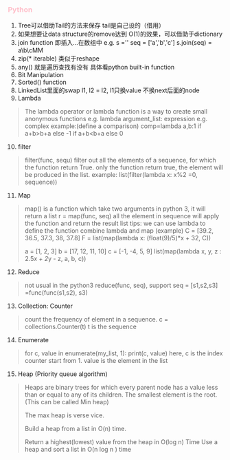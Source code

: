 ### <span style="color:pink">Python</span>
1. Tree可以借助Tail的方法来保存 tail是自己设的（借用）
2. 如果想要让data structure的remove达到 O(1)的效果，可以借助于dictionary
3. join function 即插入...在数组中
   e.g.
   s ='\'
   seq = ['a','b','c']
   s.join(seq) = a\b\cMM
4. zip(* iterable) 类似于reshape
5. any() 就是遍历查找有没有 具体看python built-in function
6. Bit Manipulation
7. Sorted() function
8. LinkedList里面的swap l1, l2 = l2, l1只换value 不换next后面的node
9. Lambda
>The lambda operator or lambda function is a way to create small anonymous functions
>e.g. lambda argument_list: expression
>e.g. complex example:(define a comparison)
>comp=lambda a,b:1 if a+b>b+a else -1 if a+b<b+a else 0
10. filter
>filter(func, sequ)
>filter out all the elements of a sequence, for which the function return True. only the function return true, the element will be produced in the list.
> example: list(filter(lambda x: x%2 =0, sequence))
>
11. Map
> map() is a function which take two arguments
> in python 3, it will return a list
> r = map(func, seq)
> all the element in sequence will apply the function and return the result list
> tips: we can use lambda to define the function
> combine lambda and map (example)
> C = [39.2, 36.5, 37.3, 38, 37.8]
> F = list(map(lambda x: (float(9)/5)*x + 32, C))
>
>a = [1, 2, 3]
> b = [17, 12, 11, 10]
> c = [-1, -4, 5, 9]
> list(map(lambda x, y, z : 2.5*x + 2*y - z, a, b, c))
12. Reduce
>not usual in the python3
>reduce(func, seq), support seq = [s1,s2,s3]
>=func(func(s1,s2), s3)
13. Collection: Counter
> count the frequency of element in a sequence.
> c = collections.Counter(t)
>t is the sequence

14. Enumerate
> for c, value in enumerate(my_list, 1):
>  print(c, value)
> here, c is the index counter start from 1.
> value is the element in the list

15. Heap (Priority queue algorithm)
> Heaps are binary trees for which every parent node has a value less than or equal to any of its children. The smallest element is the root. (This can be called Min heap)
>
> The max heap is verse vice.
>
> Build a heap from a list in O(n) time.
>
> Return a highest(lowest) value from the heap in O(log n) Time
> Use a heap and sort a list in O(n log n ) time 
